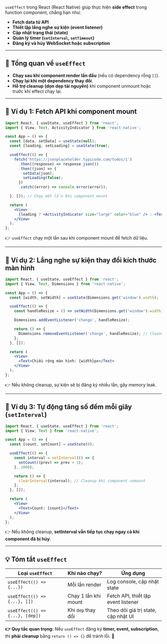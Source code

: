 `useEffect` trong React (React Native) giúp thực hiện **side effect** trong function component, chẳng hạn như:

- **Fetch data từ API**
- **Thiết lập lắng nghe sự kiện (event listener)**
- **Cập nhật trạng thái (state)**
- **Quản lý timer (`setInterval`, `setTimeout`)**
- **Đăng ký và hủy WebSocket hoặc subscription**

---

## 📌 **Tổng quan về `useEffect`**
- **Chạy sau khi component render lần đầu** (nếu có dependency rỗng `[]`).
- **Chạy lại khi một dependency thay đổi**.
- **Hỗ trợ cleanup (dọn dẹp tài nguyên)** khi component unmount hoặc trước khi effect chạy lại.

---

## 🔹 **Ví dụ 1: Fetch API khi component mount**
```jsx
import React, { useState, useEffect } from 'react';
import { View, Text, ActivityIndicator } from 'react-native';

const App = () => {
  const [data, setData] = useState(null);
  const [loading, setLoading] = useState(true);

  useEffect(() => {
    fetch('https://jsonplaceholder.typicode.com/todos/1')
      .then((response) => response.json())
      .then((json) => {
        setData(json);
        setLoading(false);
      })
      .catch((error) => console.error(error));

  }, []); // Chạy một lần khi component mount

  return (
    <View>
      {loading ? <ActivityIndicator size="large" color="blue" /> : <Text>{data?.title}</Text>}
    </View>
  );
};
```
👉 `useEffect` chạy một lần sau khi component mount để fetch dữ liệu.

---

## 🔹 **Ví dụ 2: Lắng nghe sự kiện thay đổi kích thước màn hình**
```jsx
import React, { useState, useEffect } from 'react';
import { View, Text, Dimensions } from 'react-native';

const App = () => {
  const [width, setWidth] = useState(Dimensions.get('window').width);

  useEffect(() => {
    const handleResize = () => setWidth(Dimensions.get('window').width);

    Dimensions.addEventListener('change', handleResize);

    return () => {
      Dimensions.removeEventListener('change', handleResize); // Cleanup
    };
  }, []);

  return (
    <View>
      <Text>Chiều rộng màn hình: {width}px</Text>
    </View>
  );
};
```
👉 Nếu không cleanup, sự kiện sẽ bị đăng ký nhiều lần, gây memory leak.

---

## 🔹 **Ví dụ 3: Tự động tăng số đếm mỗi giây (`setInterval`)**
```jsx
import React, { useState, useEffect } from 'react';
import { View, Text } from 'react-native';

const App = () => {
  const [count, setCount] = useState(0);

  useEffect(() => {
    const interval = setInterval(() => {
      setCount((prev) => prev + 1);
    }, 1000);

    return () => {
      clearInterval(interval); // Cleanup khi component unmount
    };
  }, []);

  return (
    <View>
      <Text>Count: {count}</Text>
    </View>
  );
};
```
👉 Nếu không cleanup, **setInterval vẫn tiếp tục chạy ngay cả khi component đã bị hủy**.

---

## **💡 Tóm tắt `useEffect`**
| Loại `useEffect` | Khi nào chạy? | Ứng dụng |
|-----------------|-------------|------------|
| `useEffect(() => {...})` | Mỗi lần render | Log console, cập nhật state |
| `useEffect(() => {...}, [])` | Chạy 1 lần khi mount | Fetch API, thiết lập event listener |
| `useEffect(() => {...}, [dep])` | Khi `dep` thay đổi | Theo dõi giá trị state, cập nhật UI |

**👉 Quy tắc quan trọng:** Nếu `useEffect` đăng ký **timer, event, subscription**, thì **phải cleanup** bằng `return () => {}` để tránh lỗi. 🚀
